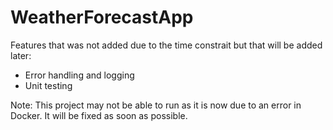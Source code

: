 # WeatherForecastApp

Features that was not added due to the time constrait but that will be added later:
- Error handling and logging
- Unit testing

Note: This project may not be able to run as it is now due to an error in Docker. It will be fixed as soon as possible.
